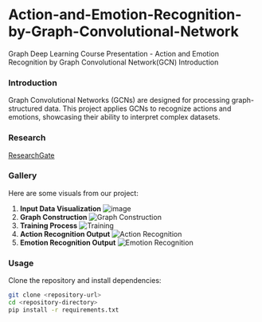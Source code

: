 # Action-and-Emotion-Recognition-by-Graph-Convolutional-Network
Graph Deep Learning Course Presentation - Action and Emotion Recognition by Graph Convolutional Network(GCN)
Introduction
### Introduction
Graph Convolutional Networks (GCNs) are designed for processing graph-structured data. This project applies GCNs to recognize actions and emotions, showcasing their ability to interpret complex datasets.

### Research
[ResearchGate](10.13140/RG.2.2.26563.62240)

### Gallery
Here are some visuals from our project:

1. **Input Data Visualization**
![image](https://github.com/user-attachments/assets/8f90a861-221b-44c2-9776-561a7fd2b19d)
2. **Graph Construction**
   ![Graph Construction](images/graph_construction.png)
3. **Training Process**
   ![Training](images/training.png)
4. **Action Recognition Output**
   ![Action Recognition](images/action_recognition.png)
5. **Emotion Recognition Output**
   ![Emotion Recognition](images/emotion_recognition.png)

### Usage
Clone the repository and install dependencies:
```bash
git clone <repository-url>
cd <repository-directory>
pip install -r requirements.txt

